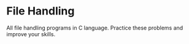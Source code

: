 # File Handling
  All file handling programs in C language. Practice these problems and improve your skills.
